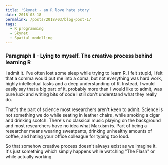 ```yaml
---
title: 'Skynet - an R love hate story'
date: 2018-03-18
permalink: /posts/2018/03/blog-post-1/
tags:
  - R programming
  - Skynet
  - Spatial modelling
---
```



### Paragraph II - Lying to myself. The creative process behind learning R

I admit it. I've often lost some sleep while trying to learn R. I felt stupid, I felt that a comma would put me into a coma, but not everything was hard work, highly intellectual tasks and a deep understanding of R. Instead, I would easily say that a big part of it, probably more than I would like to admit, was pure luck and writing bits of code I still don't understand what they really do.

That's the part of science most researchers aren't keen to admit. Science is not something we do while seating in leather chairs, while smoking a cigar and drinking scotch. There's no classical music playing on the background and most researchers have no idea what Marxism is. Part of being a researcher means wearing sweatpants, drinking unhealthy amounts of coffee, and hating your office colleague for typing too loud.

So that somehow creative process doesn't always exist as we imagine it. It's just something which simply happens while watching "The Flash" or while actually working.
